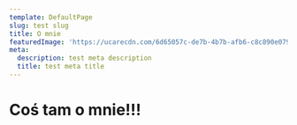 ```yaml
---
template: DefaultPage
slug: test slug
title: O mnie
featuredImage: 'https://ucarecdn.com/6d65057c-de7b-4b7b-afb6-c8c890e0793f/'
meta:
  description: test meta description
  title: test meta title
---
```

# **Coś tam o mnie!!!**
